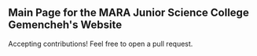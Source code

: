 ## Main Page for the MARA Junior Science College Gemencheh's Website

Accepting contributions! Feel free to open a pull request.


